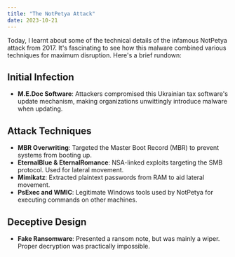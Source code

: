 ```yaml
---
title: "The NotPetya Attack"
date: 2023-10-21
---
```


Today, I learnt about some of the technical details of the infamous NotPetya attack from 2017. It's fascinating to see how this malware combined various techniques for maximum disruption. Here's a brief rundown:

## Initial Infection
- **M.E.Doc Software**: Attackers compromised this Ukrainian tax software's update mechanism, making organizations unwittingly introduce malware when updating.

## Attack Techniques
- **MBR Overwriting**: Targeted the Master Boot Record (MBR) to prevent systems from booting up.
- **EternalBlue & EternalRomance**: NSA-linked exploits targeting the SMB protocol. Used for lateral movement.
- **Mimikatz**: Extracted plaintext passwords from RAM to aid lateral movement.
- **PsExec and WMIC**: Legitimate Windows tools used by NotPetya for executing commands on other machines.

## Deceptive Design
- **Fake Ransomware**: Presented a ransom note, but was mainly a wiper. Proper decryption was practically impossible.


